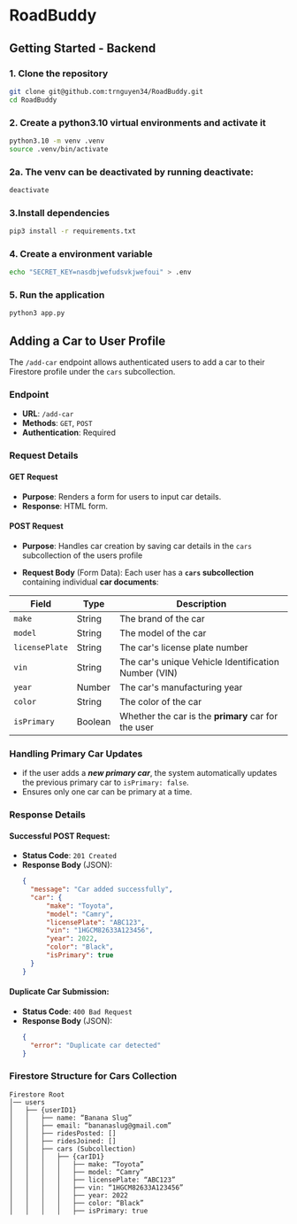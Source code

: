 # RoadBuddy

## Getting Started - Backend

### 1. Clone the repository
```bash
git clone git@github.com:trnguyen34/RoadBuddy.git
cd RoadBuddy
```

### 2. Create a python3.10 virtual environments and activate it
```bash
python3.10 -m venv .venv
source .venv/bin/activate
```

### 2a. The venv can be deactivated by running deactivate:
```bash
deactivate
```

### 3.Install dependencies
```bash
pip3 install -r requirements.txt
```

### 4. Create a environment variable
```bash
echo "SECRET_KEY=nasdbjwefudsvkjwefoui" > .env
```

### 5. Run the application
```bash
python3 app.py
```

## Adding a Car to User Profile
The `/add-car` endpoint allows authenticated users to add a car to their Firestore profile under the `cars` subcollection.

### **Endpoint**
- **URL**: `/add-car`
- **Methods**: `GET`, `POST`
- **Authentication**: Required

### **Request Details**

#### **GET Request**
- **Purpose**: Renders a form for users to input car details.
- **Response**: HTML form.

#### **POST Request**
- **Purpose**: Handles car creation by saving car details in the `cars` subcollection of the users profile

- **Request Body** (Form Data):
Each user has a **`cars` subcollection** containing individual **car documents**:

| Field          | Type    | Description                                      |
|---------------|--------|--------------------------------------------------|
| `make`        | String | The brand of the car                                 |
| `model`       | String | The model of the car                                 |
| `licensePlate`| String | The car's license plate number                       |
| `vin`         | String | The car's unique Vehicle Identification Number (VIN) |
| `year`        | Number | The car's manufacturing year                         |
| `color`       | String | The color of the car                                 |
| `isPrimary`   | Boolean | Whether the car is the **primary** car for the user |

### **Handling Primary Car Updates**
- if the user adds a ***new primary car***, the system automatically updates the previous primary car to `isPrimary: false`.
- Ensures only one car can be primary at a time.

### **Response Details**

#### **Successful POST Request**:
- **Status Code**: `201 Created`
- **Response Body** (JSON):
  ```json
  {
    "message": "Car added successfully",
    "car": {
        "make": "Toyota",
        "model": "Camry",
        "licensePlate": "ABC123",
        "vin": "1HGCM82633A123456",
        "year": 2022,
        "color": "Black",
        "isPrimary": true
    }
  }
  ```
#### **Duplicate Car Submission**:
- **Status Code**: `400 Bad Request`
- **Response Body** (JSON):
  ```json
  {
    "error": "Duplicate car detected"
  }
  ```

### **Firestore Structure for Cars Collection**
```
Firestore Root
│── users
│   ├── {userID1}
│   │   ├── name: “Banana Slug”
│   │   ├── email: “bananaslug@gmail.com”
│   │   ├── ridesPosted: []
│   │   ├── ridesJoined: []
│   │   ├── cars (Subcollection)
│   │   │   ├── {carID1}
│   │   │   │   ├── make: “Toyota”
│   │   │   │   ├── model: “Camry”
│   │   │   │   ├── licensePlate: “ABC123”
│   │   │   │   ├── vin: “1HGCM82633A123456”
│   │   │   │   ├── year: 2022
│   │   │   │   ├── color: “Black”
│   │   │   │   ├── isPrimary: true
```